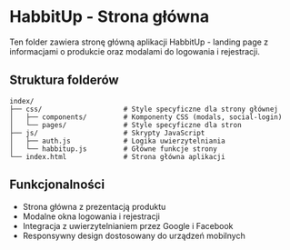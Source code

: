 # HabbitUp - Strona główna

Ten folder zawiera stronę główną aplikacji HabbitUp - landing page z informacjami o produkcie oraz modalami do logowania i rejestracji.

## Struktura folderów

```
index/
├── css/                    # Style specyficzne dla strony głównej
│   ├── components/         # Komponenty CSS (modals, social-login)
│   └── pages/              # Style specyficzne dla stron
├── js/                     # Skrypty JavaScript
│   ├── auth.js             # Logika uwierzytelniania
│   └── habbitup.js         # Główne funkcje strony
└── index.html              # Strona główna aplikacji
```

## Funkcjonalności

- Strona główna z prezentacją produktu
- Modalne okna logowania i rejestracji
- Integracja z uwierzytelnianiem przez Google i Facebook
- Responsywny design dostosowany do urządzeń mobilnych 